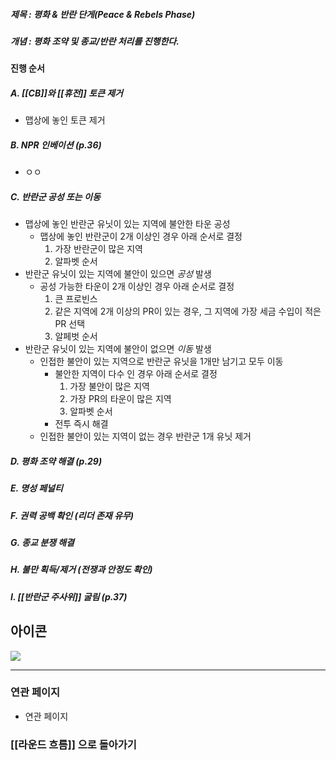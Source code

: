 ##### 제목 : 평화 & 반란 단게(Peace & Rebels Phase)
##### 개념 :  평화 조약 및 종교/반란 처리를 진행한다.
#### 진행 순서
##### A. [[CB]]와 [[휴전]] 토큰 제거 
- 맵상에 놓인 토큰 제거
##### B. NPR 인베이션 (p.36)
- ㅇㅇ
##### C. 반란군 공성 또는 이동
- 맵상에 놓인 반란군 유닛이 있는 지역에 불안한 타운 공성
  - 맵상에 놓인 반란군이 2개 이상인 경우 아래 순서로 결정
     1. 가장 반란군이 많은 지역
     2. 알파벳 순서
- 반란군 유닛이 있는 지역에 불안이 있으면 *공성* 발생
  - 공성 가능한 타운이 2개 이상인 경우 아래 순서로 결정
    1. 큰 프로빈스
    2. 같은 지역에 2개 이상의 PR이 있는 경우, 그 지역에 가장 세금 수입이 적은 PR 선택
    3. 알페벗 순서
- 반란군 유닛이 있는 지역에 불안이 없으면 *이동* 발생
  - 인접한 불안이 있는 지역으로 반란군 유닛을 1개만 남기고 모두 이동
    - 불안한 지역이 다수 인 경우 아래 순서로 결정
        1. 가장 불안이 많은 지역
        2. 가장 PR의 타운이 많은 지역
        3. 알파벳 순서
    - 전투 즉시 해결
  - 인접한 불안이 있는 지역이 없는 경우 반란군 1개 유닛 제거
##### D. 평화 조약 해결 (p.29)
##### E. 명성 페널티
##### F. 권력 공백 확인 (리더 존재 유무)
##### G. 종교 분쟁 해결
##### H. 불만 획득/제거 (전쟁과 안정도 확인)
##### I. [[반란군 주사위]] 굴림 (p.37)

## 아이콘
<img src="\Assets\ImageName.png"/>


--- 

### 연관 페이지
- 연관 페이지



### [[라운드 흐름]] 으로 돌아가기

